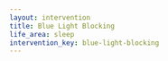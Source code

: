 ```yaml
---
layout: intervention
title: Blue Light Blocking
life_area: sleep
intervention_key: blue-light-blocking
---
```


